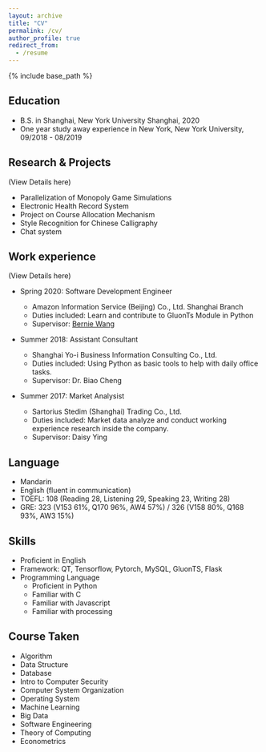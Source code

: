 ```yaml
---
layout: archive
title: "CV"
permalink: /cv/
author_profile: true
redirect_from:
  - /resume
---
```


{% include base_path %}

Education
---
* B.S. in Shanghai, New York University Shanghai, 2020
* One year study away experience in New York, New York University, 09/2018 - 08/2019

Research & Projects
---
(View Details here)
* Parallelization of Monopoly Game Simulations
* Electronic Health Record System
* Project on Course Allocation Mechanism
* Style Recognition for Chinese Calligraphy
* Chat system

Work experience
---
(View Details here)
* Spring 2020: Software Development Engineer
  * Amazon Information Service (Beijing) Co., Ltd. Shanghai Branch
  * Duties included: Learn and contribute to GluonTs Module in Python
  * Supervisor: [Bernie Wang](https://www.linkedin.com/in/ywang02) 

* Summer 2018: Assistant Consultant
  * Shanghai Yo-i Business Information Consulting Co., Ltd.
  * Duties included: Using Python as basic tools to help with daily office tasks.
  * Supervisor: Dr. Biao Cheng

* Summer 2017: Market Analysist
  * Sartorius Stedim (Shanghai) Trading Co., Ltd.
  * Duties included: Market data analyze and conduct working experience research inside the company.
  * Supervisor: Daisy Ying
  
Language
---
* Mandarin
* English (fluent in communication)
* TOEFL: 108 (Reading 28, Listening 29, Speaking 23, Writing 28)
* GRE: 323 (V153 61%, Q170 96%, AW4 57%) / 326 (V158 80%, Q168 93%, AW3 15%)

Skills
---
* Proficient in English
* Framework: QT, Tensorflow, Pytorch, MySQL, GluonTS, Flask
* Programming Language
  * Proficient in Python
  * Familiar with C
  * Familiar with Javascript
  * Familiar with processing
  
Course Taken
---
* Algorithm
* Data Structure
* Database
* Intro to Computer Security
* Computer System Organization
* Operating System
* Machine Learning
* Big Data
* Software Engineering
* Theory of Computing
* Econometrics

